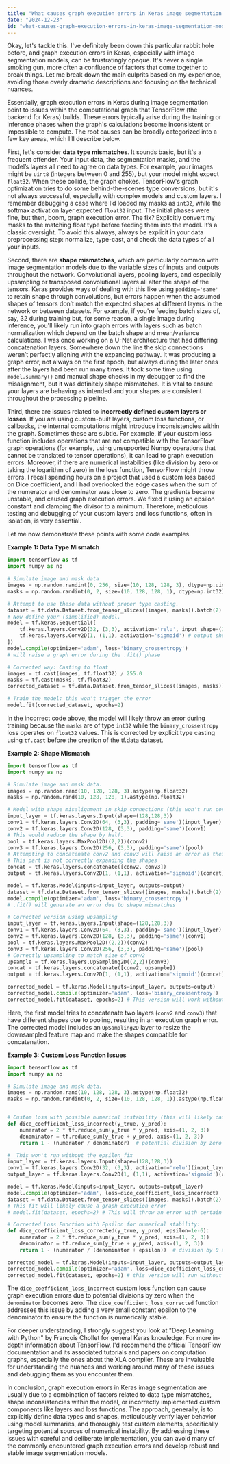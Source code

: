 ```yaml
---
title: "What causes graph execution errors in Keras image segmentation models in Python?"
date: "2024-12-23"
id: "what-causes-graph-execution-errors-in-keras-image-segmentation-models-in-python"
---
```


Okay, let's tackle this. I've definitely been down this particular rabbit hole before, and graph execution errors in Keras, especially with image segmentation models, can be frustratingly opaque. It's never a single smoking gun, more often a confluence of factors that come together to break things. Let me break down the main culprits based on my experience, avoiding those overly dramatic descriptions and focusing on the technical nuances.

Essentially, graph execution errors in Keras during image segmentation point to issues within the computational graph that TensorFlow (the backend for Keras) builds. These errors typically arise during the training or inference phases when the graph's calculations become inconsistent or impossible to compute. The root causes can be broadly categorized into a few key areas, which I’ll describe below.

First, let's consider **data type mismatches**. It sounds basic, but it's a frequent offender. Your input data, the segmentation masks, and the model’s layers all need to agree on data types. For example, your images might be `uint8` (integers between 0 and 255), but your model might expect `float32`. When these collide, the graph chokes. TensorFlow's graph optimization tries to do some behind-the-scenes type conversions, but it's not always successful, especially with complex models and custom layers. I remember debugging a case where I’d loaded my masks as `int32`, while the softmax activation layer expected `float32` input. The initial phases were fine, but then, boom, graph execution error. The fix? Explicitly convert my masks to the matching float type before feeding them into the model. It’s a classic oversight. To avoid this always, always be explicit in your data preprocessing step: normalize, type-cast, and check the data types of all your inputs.

Second, there are **shape mismatches**, which are particularly common with image segmentation models due to the variable sizes of inputs and outputs throughout the network. Convolutional layers, pooling layers, and especially upsampling or transposed convolutional layers all alter the shape of the tensors. Keras provides ways of dealing with this like using `padding='same'` to retain shape through convolutions, but errors happen when the assumed shapes of tensors don’t match the expected shapes at different layers in the network or between datasets. For example, if you're feeding batch sizes of, say, 32 during training but, for some reason, a single image during inference, you'll likely run into graph errors with layers such as batch normalization which depend on the batch shape and mean/variance calculations. I was once working on a U-Net architecture that had differing concatenation layers. Somewhere down the line the skip connections weren’t perfectly aligning with the expanding pathway. It was producing a graph error, not always on the first epoch, but always during the later ones after the layers had been run many times. It took some time using `model.summary()` and manual shape checks in my debugger to find the misalignment, but it was definitely shape mismatches. It is vital to ensure your layers are behaving as intended and your shapes are consistent throughout the processing pipeline.

Third, there are issues related to **incorrectly defined custom layers or losses**. If you are using custom-built layers, custom loss functions, or callbacks, the internal computations might introduce inconsistencies within the graph. Sometimes these are subtle. For example, if your custom loss function includes operations that are not compatible with the TensorFlow graph operations (for example, using unsupported Numpy operations that cannot be translated to tensor operations), it can lead to graph execution errors. Moreover, if there are numerical instabilities (like division by zero or taking the logarithm of zero) in the loss function, TensorFlow might throw errors. I recall spending hours on a project that used a custom loss based on Dice coefficient, and I had overlooked the edge cases when the sum of the numerator and denominator was close to zero. The gradients became unstable, and caused graph execution errors. We fixed it using an epsilon constant and clamping the divisor to a minimum. Therefore, meticulous testing and debugging of your custom layers and loss functions, often in isolation, is very essential.

Let me now demonstrate these points with some code examples.

**Example 1: Data Type Mismatch**

```python
import tensorflow as tf
import numpy as np

# Simulate image and mask data
images = np.random.randint(0, 256, size=(10, 128, 128, 3), dtype=np.uint8)
masks = np.random.randint(0, 2, size=(10, 128, 128, 1), dtype=np.int32)

# Attempt to use these data without proper type casting.
dataset = tf.data.Dataset.from_tensor_slices((images, masks)).batch(2)
# Now define your (simplified) model.
model = tf.keras.Sequential([
    tf.keras.layers.Conv2D(32, (3,3), activation='relu', input_shape=(128,128,3)),
    tf.keras.layers.Conv2D(1, (1,1), activation='sigmoid') # output should be float
])
model.compile(optimizer='adam', loss='binary_crossentropy')
# will raise a graph error during the .fit() phase

# Corrected way: Casting to float
images = tf.cast(images, tf.float32) / 255.0
masks = tf.cast(masks, tf.float32)
corrected_dataset = tf.data.Dataset.from_tensor_slices((images, masks)).batch(2)

# Train the model: this won't trigger the error
model.fit(corrected_dataset, epochs=2)
```

In the incorrect code above, the model will likely throw an error during training because the `masks` are of type `int32` while the `binary_crossentropy` loss operates on `float32` values. This is corrected by explicit type casting using `tf.cast` before the creation of the tf.data dataset.

**Example 2: Shape Mismatch**

```python
import tensorflow as tf
import numpy as np

# Simulate image and mask data.
images = np.random.rand(10, 128, 128, 3).astype(np.float32)
masks = np.random.rand(10, 128, 128, 1).astype(np.float32)

# Model with shape misalignment in skip connections (this won't run correctly)
input_layer = tf.keras.layers.Input(shape=(128,128,3))
conv1 = tf.keras.layers.Conv2D(64, (3,3), padding='same')(input_layer)
conv2 = tf.keras.layers.Conv2D(128, (3,3), padding='same')(conv1)
# This would reduce the shape by half.
pool = tf.keras.layers.MaxPool2D((2,2))(conv2)
conv3 = tf.keras.layers.Conv2D(256, (3,3), padding='same')(pool)
# Attempting to concatenate conv2 and conv3 will raise an error as their shape does not match.
# This part is not correctly expanding the shapes
concat = tf.keras.layers.concatenate([conv2, conv3])
output = tf.keras.layers.Conv2D(1, (1,1), activation='sigmoid')(concat)

model = tf.keras.Model(inputs=input_layer, outputs=output)
dataset = tf.data.Dataset.from_tensor_slices((images, masks)).batch(2)
model.compile(optimizer='adam', loss='binary_crossentropy')
# .fit() will generate an error due to shape mismatches

# Corrected version using upsampling
input_layer = tf.keras.layers.Input(shape=(128,128,3))
conv1 = tf.keras.layers.Conv2D(64, (3,3), padding='same')(input_layer)
conv2 = tf.keras.layers.Conv2D(128, (3,3), padding='same')(conv1)
pool = tf.keras.layers.MaxPool2D((2,2))(conv2)
conv3 = tf.keras.layers.Conv2D(256, (3,3), padding='same')(pool)
# Correctly upsampling to match size of conv2
upsample = tf.keras.layers.UpSampling2D((2,2))(conv3)
concat = tf.keras.layers.concatenate([conv2, upsample])
output = tf.keras.layers.Conv2D(1, (1,1), activation='sigmoid')(concat)

corrected_model = tf.keras.Model(inputs=input_layer, outputs=output)
corrected_model.compile(optimizer='adam', loss='binary_crossentropy')
corrected_model.fit(dataset, epochs=2) # This version will work without error
```

Here, the first model tries to concatenate two layers (`conv2` and `conv3`) that have different shapes due to pooling, resulting in an execution graph error. The corrected model includes an `UpSampling2D` layer to resize the downsampled feature map and make the shapes compatible for concatenation.

**Example 3: Custom Loss Function Issues**

```python
import tensorflow as tf
import numpy as np

# Simulate image and mask data.
images = np.random.rand(10, 128, 128, 3).astype(np.float32)
masks = np.random.randint(0, 2, size=(10, 128, 128, 1)).astype(np.float32)


# Custom loss with possible numerical instability (this will likely cause problems)
def dice_coefficient_loss_incorrect(y_true, y_pred):
    numerator = 2 * tf.reduce_sum(y_true * y_pred, axis=(1, 2, 3))
    denominator = tf.reduce_sum(y_true + y_pred, axis=(1, 2, 3))
    return 1 - (numerator / denominator)  # potential division by zero here

#  This won't run without the epsilon fix
input_layer = tf.keras.layers.Input(shape=(128,128,3))
conv1 = tf.keras.layers.Conv2D(32, (3,3), activation='relu')(input_layer)
output_layer = tf.keras.layers.Conv2D(1, (1,1), activation='sigmoid')(conv1)

model = tf.keras.Model(inputs=input_layer, outputs=output_layer)
model.compile(optimizer='adam', loss=dice_coefficient_loss_incorrect)
dataset = tf.data.Dataset.from_tensor_slices((images, masks)).batch(2)
# This fit will likely cause a graph execution error
# model.fit(dataset, epochs=2) # This will throw an error with certain random configurations

# Corrected Loss Function with Epsilon for numerical stability:
def dice_coefficient_loss_corrected(y_true, y_pred, epsilon=1e-6):
    numerator = 2 * tf.reduce_sum(y_true * y_pred, axis=(1, 2, 3))
    denominator = tf.reduce_sum(y_true + y_pred, axis=(1, 2, 3))
    return 1 - (numerator / (denominator + epsilon))  # division by 0 avoided

corrected_model = tf.keras.Model(inputs=input_layer, outputs=output_layer)
corrected_model.compile(optimizer='adam', loss=dice_coefficient_loss_corrected)
corrected_model.fit(dataset, epochs=2) # this version will run without errors
```
The `dice_coefficient_loss_incorrect` custom loss function can cause graph execution errors due to potential divisions by zero when the `denominator` becomes zero. The `dice_coefficient_loss_corrected` function addresses this issue by adding a very small constant epsilon to the denominator to ensure the function is numerically stable.

For deeper understanding, I strongly suggest you look at "Deep Learning with Python" by François Chollet for general Keras knowledge. For more in-depth information about TensorFlow, I'd recommend the official TensorFlow documentation and its associated tutorials and papers on computation graphs, especially the ones about the XLA compiler. These are invaluable for understanding the nuances and working around many of these issues and debugging them as you encounter them.

In conclusion, graph execution errors in Keras image segmentation are usually due to a combination of factors related to data type mismatches, shape inconsistencies within the model, or incorrectly implemented custom components like layers and loss functions. The approach, generally, is to explicitly define data types and shapes, meticulously verify layer behavior using model summaries, and thoroughly test custom elements, specifically targeting potential sources of numerical instability. By addressing these issues with careful and deliberate implementation, you can avoid many of the commonly encountered graph execution errors and develop robust and stable image segmentation models.
